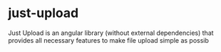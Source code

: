 # just-upload
Just Upload is an angular library (without external dependencies) that provides all necessary features to make file upload simple as possib
